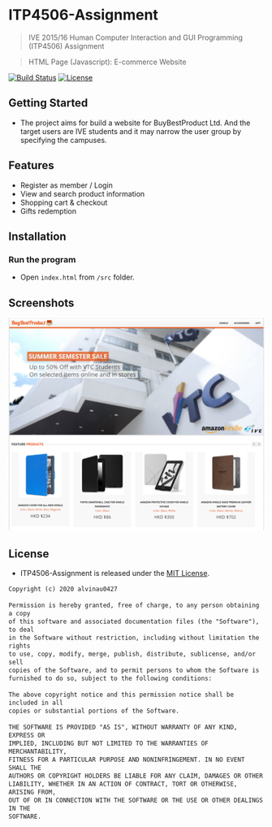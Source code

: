 # ITP4506-Assignment
> IVE 2015/16 Human Computer Interaction and GUI Programming (ITP4506) Assignment

> HTML Page (Javascript): E-commerce Website

[![Build Status](https://travis-ci.com/alvinau0427/ITP4506-Assignment.svg?branch=master)](https://travis-ci.org/alvinau0427/ITP4506-Assignment)
[![License](https://img.shields.io/badge/License-MIT-blue.svg)](LICENSE)

## Getting Started
- The project aims for build a website for BuyBestProduct Ltd. And the target users are IVE students and it may narrow the user group by specifying the campuses.

## Features
- Register as member / Login
- View and search product information
- Shopping cart & checkout
- Gifts redemption

## Installation

### Run the program
- Open `index.html` from `/src` folder.

## Screenshots
![Image](https://github.com/alvinau0427/ITP4506-Assignment/blob/master/doc/demo.png)

## License
- ITP4506-Assignment is released under the [MIT License](https://opensource.org/licenses/MIT).
```
Copyright (c) 2020 alvinau0427

Permission is hereby granted, free of charge, to any person obtaining a copy
of this software and associated documentation files (the "Software"), to deal
in the Software without restriction, including without limitation the rights
to use, copy, modify, merge, publish, distribute, sublicense, and/or sell
copies of the Software, and to permit persons to whom the Software is
furnished to do so, subject to the following conditions:

The above copyright notice and this permission notice shall be included in all
copies or substantial portions of the Software.

THE SOFTWARE IS PROVIDED "AS IS", WITHOUT WARRANTY OF ANY KIND, EXPRESS OR
IMPLIED, INCLUDING BUT NOT LIMITED TO THE WARRANTIES OF MERCHANTABILITY,
FITNESS FOR A PARTICULAR PURPOSE AND NONINFRINGEMENT. IN NO EVENT SHALL THE
AUTHORS OR COPYRIGHT HOLDERS BE LIABLE FOR ANY CLAIM, DAMAGES OR OTHER
LIABILITY, WHETHER IN AN ACTION OF CONTRACT, TORT OR OTHERWISE, ARISING FROM,
OUT OF OR IN CONNECTION WITH THE SOFTWARE OR THE USE OR OTHER DEALINGS IN THE
SOFTWARE.
```
